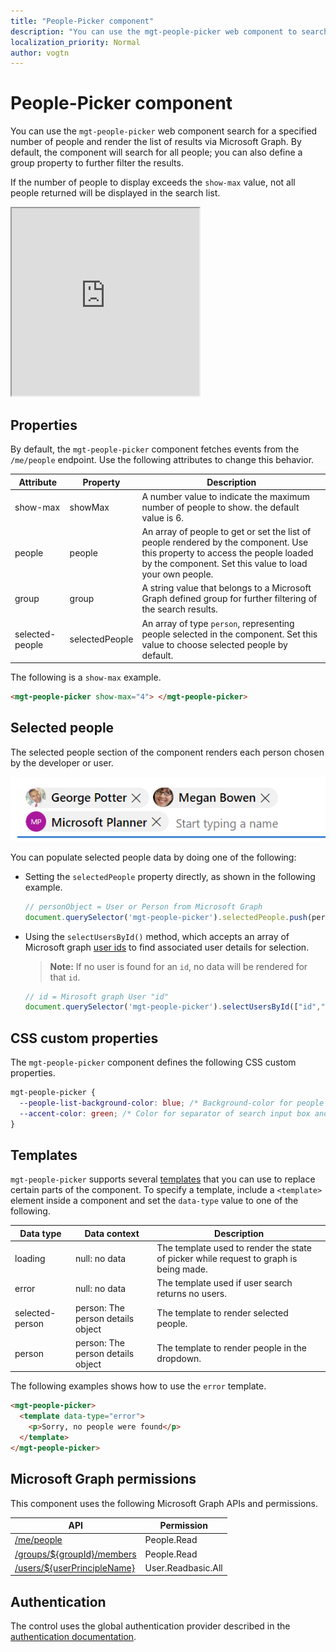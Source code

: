 ```yaml
---
title: "People-Picker component"
description: "You can use the mgt-people-picker web component to search for a specified number of people and render the list of results via Microsoft Graph."
localization_priority: Normal
author: vogtn
---
```


# People-Picker component

You can use the `mgt-people-picker` web component search for a specified number of people and render the list of results via Microsoft Graph. By default, the component will search for all people; you can also define a group property to further filter the results.

If the number of people to display exceeds the `show-max` value, not all people returned will be displayed in the search list.

<iframe src="https://mgt.dev/iframe.html?id=mgt-people-picker--people-picker&source=docs" height="300"></iframe>

## Properties

By default, the `mgt-people-picker` component fetches events from the `/me/people` endpoint. Use the following attributes to change this behavior.

| Attribute | Property | Description                                                                                                                                                                            |
| -------- | --------- | -------------------------------------------------------------------------------------------------------------------------------------------------------------------------------------- |
| show-max | showMax   | A number value to indicate the maximum number of people to show. the default value is 6.                                                                                             |
| people   | people    | An array of people to get or set the list of people rendered by the component. Use this property to access the people loaded by the component. Set this value to load your own people. |
| group    | group     | A string value that belongs to a Microsoft Graph defined group for further filtering of the search results.                                                                            |
|  selected-people  | selectedPeople     | An array of type  `person`, representing people selected in the component. Set this value to choose selected people by default.|

The following is a `show-max` example.

```html
<mgt-people-picker show-max="4"> </mgt-people-picker>
```

## Selected people

The selected people section of the component renders each person chosen by the developer or user. 

![mgt-people-picker](./images/selected-people.png)

You can populate selected people data by doing one of the following:

- Setting the `selectedPeople` property directly, as shown in the following example.  

    ```javascript
    // personObject = User or Person from Microsoft Graph
    document.querySelector('mgt-people-picker').selectedPeople.push(personObject);
    ```

- Using the `selectUsersById()` method, which accepts an array of Microsoft graph [user ids](https://docs.microsoft.com/graph/api/resources/users?view=graph-rest-1.0) to find associated user details for selection.

     >**Note:** If no user is found for an `id`, no data will be rendered for that `id`.

    ```javascript
    // id = Mirosoft graph User "id"
    document.querySelector('mgt-people-picker').selectUsersById(["id","id"])
    ```

## CSS custom properties

The `mgt-people-picker` component defines the following CSS custom properties.

```css
mgt-people-picker {
  --people-list-background-color: blue; /* Background-color for people under search */
  --accent-color: green; /* Color for separator of search input box and people */
}
```

## Templates

 `mgt-people-picker` supports several [templates](../templates.md) that you can use to replace certain parts of the component. To specify a template, include a `<template>` element inside a component and set the `data-type` value to one of the following.

| Data type | Data context | Description |
| --- | --- | --- |
| loading | null: no data | The template used to render the state of picker while request to graph is being made. |
| error | null: no data| The template used if user search returns no users. |
| selected-person |person: The person details object| The template to render selected people. |
| person | person: The person details object| The template to render people in the dropdown. |

The following examples shows how to use the `error` template.

```html
<mgt-people-picker>
  <template data-type="error">
    <p>Sorry, no people were found</p>
  </template>
</mgt-people-picker>
```

## Microsoft Graph permissions

This component uses the following Microsoft Graph APIs and permissions.

| API                                                                                                              | Permission  |
| ---------------------------------------------------------------------------------------------------------------- | ----------- |
| [/me/people](/graph/api/user-list-people?view=graph-rest-1.0)                    | People.Read        |
| [/groups/\${groupId}/members](/graph/api/group-list-members?view=graph-rest-1.0) | People.Read        |
| [/users/${userPrincipleName} ](/graph/api/user-list-people?view=graph-rest-1.0)  | User.Readbasic.All |

## Authentication

The control uses the global authentication provider described in the [authentication documentation](./../providers.md).
